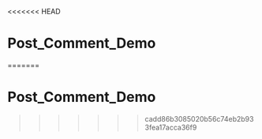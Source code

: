 <<<<<<< HEAD
# Post_Comment_Demo
=======
# Post_Comment_Demo
>>>>>>> cadd86b3085020b56c74eb2b933fea17acca36f9

